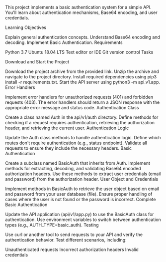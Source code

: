 This project implements a basic authentication system for a simple API. You'll learn about authentication mechanisms, Base64 encoding, and user credentials.

Learning Objectives

Explain general authentication concepts.
Understand Base64 encoding and decoding.
Implement Basic Authentication.
Requirements

Python 3.7
Ubuntu 18.04 LTS
Text editor or IDE
Git version control
Tasks

Download and Start the Project

Download the project archive from the provided link.
Unzip the archive and navigate to the project directory.
Install required dependencies using pip3 install -r requirements.txt.
Start the API server using python3 -m api.v1.app.
Error Handlers

Implement error handlers for unauthorized requests (401) and forbidden requests (403).
The error handlers should return a JSON response with the appropriate error message and status code.
Authentication Class

Create a class named Auth in the api/v1/auth directory.
Define methods for checking if a request requires authentication, retrieving the authorization header, and retrieving the current user.
Authentication Logic

Update the Auth class methods to handle authentication logic.
Define which routes don't require authentication (e.g., status endpoint).
Validate all requests to ensure they include the necessary headers.
Basic Authentication

Create a subclass named BasicAuth that inherits from Auth.
Implement methods for extracting, decoding, and validating Base64 encoded authorization headers.
Use these methods to extract user credentials (email and password) from the authorization header.
User Object and Credentials

Implement methods in BasicAuth to retrieve the user object based on email and password from your user database (file).
Ensure proper handling of cases where the user is not found or the password is incorrect.
Complete Basic Authentication

Update the API application (api/v1/app.py) to use the BasicAuth class for authentication.
Use environment variables to switch between authentication types (e.g., AUTH_TYPE=basic_auth).
Testing

Use curl or another tool to send requests to your API and verify the authentication behavior. Test different scenarios, including:

Unauthenticated requests
Incorrect authorization headers
Invalid credentials
